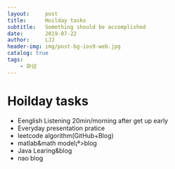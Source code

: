 ```yaml
---
layout:     post
title:      Hoilday tasks
subtitle:   Something should be accomplished
date:       2019-07-22
author:     LJJ
header-img: img/post-bg-ios9-web.jpg
catalog: true
tags:
    - 杂记
---
```




# Hoilday tasks
- Eenglish Listening 20min/morning after get up early
- Everyday presentation pratice
- leetcode algorithm(GitHub+Blog)
- matlab&math model¡ª>blog
- Java Learing&blog
- nao blog
